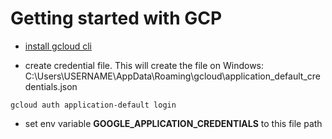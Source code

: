# Getting started with GCP

- [install gcloud cli](https://cloud.google.com/sdk/docs/install)

- create credential file. This will create the file on Windows: C:\Users\USERNAME\AppData\Roaming\gcloud\application_default_credentials.json

```
gcloud auth application-default login
```

- set env variable __GOOGLE_APPLICATION_CREDENTIALS__ to this file path

